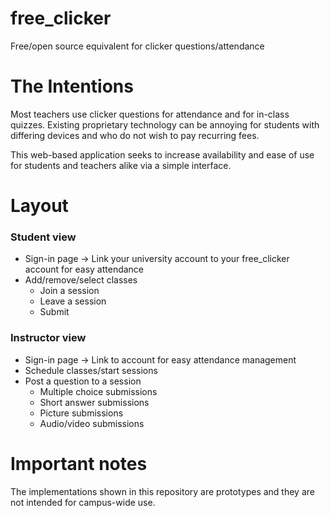 # free_clicker
Free/open source equivalent for clicker questions/attendance

# The Intentions
Most teachers use clicker questions for attendance and for in-class quizzes. Existing proprietary technology can be annoying for students with differing devices and who do not wish to pay recurring fees. 

This web-based application seeks to increase availability and ease of use for students and teachers alike via a simple interface. 

# Layout
### Student view
- Sign-in page -> Link your university account to your free_clicker account for easy attendance
- Add/remove/select classes
	- Join a session
	- Leave a session
	- Submit

### Instructor view
- Sign-in page -> Link to account for easy attendance management
- Schedule classes/start sessions
- Post a question to a session 
	- Multiple choice submissions
	- Short answer submissions 
	- Picture submissions
	- Audio/video submissions

# Important notes
The implementations shown in this repository are prototypes and they are not intended for campus-wide use. 
